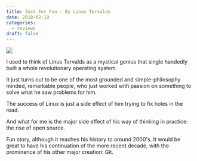 ```yaml
---
title: Just For Fun - By Linus Torvalds
date: 2018-02-10
categories:
  - reviews
draft: false
---
```


![](https://i.gr-assets.com/images/S/compressed.photo.goodreads.com/books/1440830026l/160171._SY475_.jpg)

I used to think of Linus Torvalds as a mystical genius that single handedly built a whole revolutionary operating system.

It just turns out to be one of the most grounded and simple-philosophy minded, remarkable people, who just worked with passion on something to solve what he saw problems for him.

The success of Linux is just a side effect of him trying to fix holes in the road.

And what for me is the major side effect of his way of thinking in practice: the rise of open source.

Fun story, although it reaches his history to around 2000's. It would be great to have his continuation of the more recent decade, with the prominence of his other major creation: Git.

